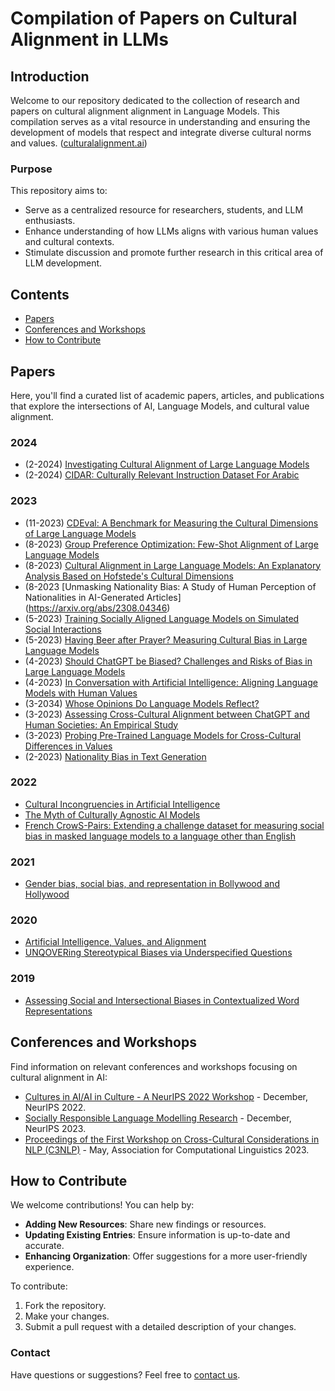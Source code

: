 # Compilation of Papers on Cultural Alignment in LLMs

## Introduction
Welcome to our repository dedicated to the collection of research and papers on cultural alignment alignment in Language Models. This compilation serves as a vital resource in understanding and ensuring the development of models that respect and integrate diverse cultural norms and values.
([culturalalignment.ai](https://culturalalignment.ai/))

### Purpose
This repository aims to:
- Serve as a centralized resource for researchers, students, and LLM enthusiasts.
- Enhance understanding of how LLMs aligns with various human values and cultural contexts.
- Stimulate discussion and promote further research in this critical area of LLM development.

## Contents
- [Papers](#papers)
- [Conferences and Workshops](#conferences-and-workshops)
- [How to Contribute](#how-to-contribute)

## Papers
Here, you'll find a curated list of academic papers, articles, and publications that explore the intersections of AI, Language Models, and cultural value alignment.

### 2024
- (2-2024) [Investigating Cultural Alignment of Large Language Models](https://arxiv.org/abs/2402.13231)
- (2-2024) [CIDAR: Culturally Relevant Instruction Dataset For Arabic](https://arxiv.org/abs/2402.03177)
### 2023
- (11-2023) [CDEval: A Benchmark for Measuring the Cultural Dimensions of Large Language Models](https://arxiv.org/abs/2311.16421)
- (8-2023) [Group Preference Optimization: Few-Shot Alignment of Large Language Models](https://arxiv.org/abs/2310.11523)
- (8-2023) [Cultural Alignment in Large Language Models: An Explanatory Analysis Based on Hofstede's Cultural Dimensions](https://arxiv.org/abs/2309.12342)
- (8-2023  [Unmasking Nationality Bias: A Study of Human Perception of Nationalities in AI-Generated Articles] (https://arxiv.org/abs/2308.04346)
- (5-2023) [Training Socially Aligned Language Models on Simulated Social Interactions](https://arxiv.org/abs/2305.16960)
- (5-2023) [Having Beer after Prayer? Measuring Cultural Bias in Large Language Models](https://arxiv.org/abs/2305.14456)
- (4-2023) [Should ChatGPT be Biased? Challenges and Risks of Bias in Large Language Models](https://arxiv.org/pdf/2304.03738.pdf)
- (4-2023) [In Conversation with Artificial Intelligence: Aligning Language Models with Human Values](https://link.springer.com/article/10.1007/s13347-023-00606-x)
- (3-2034) [Whose Opinions Do Language Models Reflect?](https://arxiv.org/pdf/2303.17548.pdf)
- (3-2023) [Assessing Cross-Cultural Alignment between ChatGPT and Human Societies: An Empirical Study](https://arxiv.org/abs/2303.17466)
- (3-2023) [Probing Pre-Trained Language Models for Cross-Cultural Differences in Values](https://arxiv.org/abs/2203.13722)
- (2-2023) [Nationality Bias in Text Generation](https://arxiv.org/abs/2302.02463)

### 2022
- [Cultural Incongruencies in Artificial Intelligence](https://arxiv.org/pdf/2211.13069.pdf)
- [The Myth of Culturally Agnostic AI Models](https://arxiv.org/ftp/arxiv/papers/2211/2211.15271.pdf)
- [French CrowS-Pairs: Extending a challenge dataset for measuring social bias in masked language models to a language other than English](https://aclanthology.org/2022.acl-long.583/)

### 2021
- [Gender bias, social bias, and representation in Bollywood and Hollywood](https://www.sciencedirect.com/science/article/pii/S266638992100283X)

### 2020
- [Artificial Intelligence, Values, and Alignment](https://link.springer.com/article/10.1007/s11023-020-09539-2)
- [UNQOVERing Stereotypical Biases via Underspecified Questions](https://arxiv.org/abs/2010.02428)

### 2019
- [Assessing Social and Intersectional Biases in Contextualized Word Representations](https://arxiv.org/abs/1911.01485)


## Conferences and Workshops
Find information on relevant conferences and workshops focusing on cultural alignment in AI:

- [Cultures in AI/AI in Culture - A NeurIPS 2022 Workshop](https://ai-cultures.github.io/) - December, NeurIPS 2022.
- [Socially Responsible Language Modelling Research](https://solar-neurips.github.io/) - December, NeurIPS 2023.
- [Proceedings of the First Workshop on Cross-Cultural Considerations in NLP (C3NLP)](https://aclanthology.org/volumes/2023.c3nlp-1/) - May, Association for Computational Linguistics 2023.

## How to Contribute
We welcome contributions! You can help by:
- **Adding New Resources**: Share new findings or resources.
- **Updating Existing Entries**: Ensure information is up-to-date and accurate.
- **Enhancing Organization**: Offer suggestions for a more user-friendly experience.

To contribute:
1. Fork the repository.
2. Make your changes.
3. Submit a pull request with a detailed description of your changes.

### Contact
Have questions or suggestions? Feel free to [contact us](mailto:reem.masoud.22@ucl.ac.uk).

